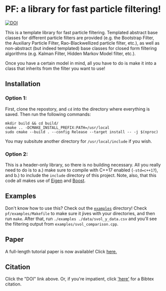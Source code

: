 # PF: a library for fast particle filtering!

[![DOI](https://zenodo.org/badge/130237492.svg)](https://zenodo.org/badge/latestdoi/130237492)

This is a template library for fast particle filtering. Templated abstract base classes for different particle filters are provided (e.g. the Bootstrap Filter, the Auxiliary Particle Filter, Rao-Blackwellized particle filter, etc.), as well as non-abstract (but indeed templated) base classes for closed form filtering algorithms (e.g. Kalman Filter, Hidden Markov Model filter, etc.). 

Once you have a certain model in mind, all you have to do is make it into a class that inherits from the filter you want to use!

## Installation

### Option 1:

First, clone the repostory, and `cd` into the directory where everything is saved. Then run the following commands:

    mkdir build && cd build/
    cmake .. -DCMAKE_INSTALL_PREFIX:PATH=/usr/local
    sudo cmake --build . --config Release --target install -- -j $(nproc)

You may subsitute another directory for `/usr/local/include` if you wish.

### Option 2:

This is a header-only library, so there is no building necessary. All you really need to do is to a.) make sure to compile with C++17 enabled (`-std=c++17`), and b.) to include the `include` directory of this project. Note, also, that this code all makes use of [Eigen](http://eigen.tuxfamily.org/) and [Boost](https://www.boost.org/).

## Examples
Don't know how to use this? Check out the [`examples`](https://github.com/tbrown122387/pf/tree/master/examples) directory! Check `pf/examples/Makefile` to make sure it jives with your directories, and then run `make`. After that, run `./examples ./data/svol_y_data.csv` and you'll see the filtering output from `examples/svol_comparison.cpp`.

## Paper

A full-length tutorial paper is now available! Click [here.](https://arxiv.org/abs/2001.10451)

## Citation

Click the "DOI" link above. Or, if you're impatient, click ['here'](https://zenodo.org/record/2633289/export/hx) for a Bibtex citation.


